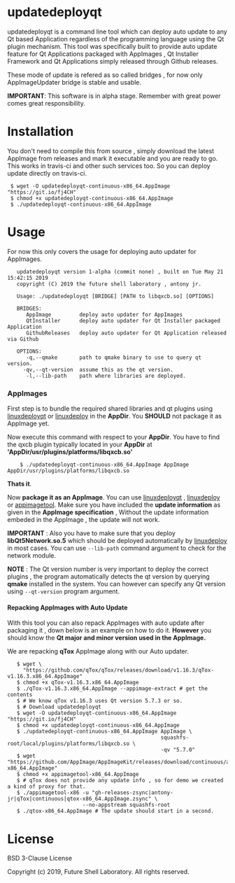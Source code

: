 # updatedeployqt

updatedeployqt is a command line tool which can deploy auto update to any Qt based Application regardless of 
the programming language using the Qt plugin mechanism. This tool was specifically built to provide 
auto update feature for Qt Applications packaged with AppImages , Qt Installer Framework and Qt Applications
simply released through Github releases.

These mode of update is refered as so called bridges , for now only AppImageUpdater bridge is stable and usable.

**IMPORTANT**: This software is in alpha stage. Remember with great power comes great responsibility.

# Installation

You don't need to compile this from source , simply download the latest AppImage from releases and mark it
executable and you are ready to go. This works in travis-ci and other such services too. So you can deploy
update directly on travis-ci.

```
 $ wget -O updatedeployqt-continuous-x86_64.AppImage "https://git.io/fj4CH"
 $ chmod +x updatedeployqt-continuous-x86_64.AppImage
 $ ./updatedeployqt-continuous-x86_64.AppImage
```


# Usage

For now this only covers the usage for deploying auto updater for AppImages.

``` 
   updatedeployqt version 1-alpha (commit none) , built on Tue May 21 15:42:15 2019
   copyright (C) 2019 the future shell laboratory , antony jr.

   Usage: ./updatedeployqt [BRIDGE] [PATH to libqxcb.so] [OPTIONS]

   BRIDGES: 
      AppImage         deploy auto updater for AppImages
      QtInstaller      deploy auto updater for Qt Installer packaged Application
      GithubReleases   deploy auto updater for Qt Application released via Github

   OPTIONS: 
      -q,--qmake       path to qmake binary to use to query qt version.
     -qv,--qt-version  assume this as the qt version.
      -l,--lib-path    path where libraries are deployed.
```


### AppImages

First step is to bundle the required shared libraries and qt plugins using [linuxdeployqt]() or [linuxdeploy]() in the **AppDir**.
You **SHOULD** not package it as AppImage yet. 

Now execute this command with respect to your **AppDir**. You have to find the qxcb plugin typically located in your **AppDir** at
**'AppDir/usr/plugins/platforms/libqxcb.so'**

```
    $ ./updatedeployqt-continuous-x86_64.AppImage AppImage AppDir/usr/plugins/platforms/libqxcb.so
```

**Thats it**.

Now **package it as an AppImage**. You can use [linuxdeployqt]() , [linuxdeploy]() or [appimagetool](). Make sure you have 
included the **update information** as given in the **AppImage specification** , Without the update information embeded in 
the AppImage , the update will not work.

**IMPORTANT** : Also you have to make sure that you deploy **libQt5Network.so.5** which should be deployed automatically by
[linuxdeploy]() in most cases. You can use ```--lib-path``` command argument to check for the network module.

 
**NOTE** : The Qt version number is very important to deploy the correct plugins , the program automatically detects the qt version 
by querying **qmake** installed in the system. You can however can specify any Qt version using ```--qt-version``` program
argument.


#### Repacking AppImages with Auto Update

With this tool you can also repack AppImages with auto update after packaging it , down below is an example on how to
do it. **However** you should know the **Qt major and minor version used in the AppImage.** 

We are repacking **qTox** AppImage along with our Auto updater.

```
   $ wget \
     "https://github.com/qTox/qTox/releases/download/v1.16.3/qTox-v1.16.3.x86_64.AppImage"
   $ chmod +x qTox-v1.16.3.x86_64.AppImage
   $ ./qTox-v1.16.3.x86_64.AppImage --appimage-extract # get the contents
   $ # We know qTox v1.16.3 uses Qt version 5.7.3 or so.
   $ # Download updatedeployqt 
   $ wget -O updatedeployqt-continuous-x86_64.AppImage "https://git.io/fj4CH"
   $ chmod +x updatedeployqt-continuous-x86_64.AppImage
   $ ./updatedeployqt-continuous-x86_64.AppImage AppImage \
                                                 squashfs-root/local/plugins/platforms/libqxcb.so \
                                                 -qv "5.7.0"
   $ wget "https://github.com/AppImage/AppImageKit/releases/download/continuous/appimagetool-x86_64.AppImage"
   $ chmod +x appimagetool-x86_64.AppImage
   $ # qTox does not provide any update info , so for demo we created a kind of proxy for that.
   $ ./appimagetool-x86 -u "gh-releases-zsync|antony-jr|qTox|continuous|qtox-x86_64.AppImage.zsync" \
                        --no-appstream squashfs-root
   $ ./qtox-x86_64.AppImage # The update should start in a second. 
```


# License

BSD 3-Clause License

Copyright (c) 2019, Future Shell Laboratory.
All rights reserved.




